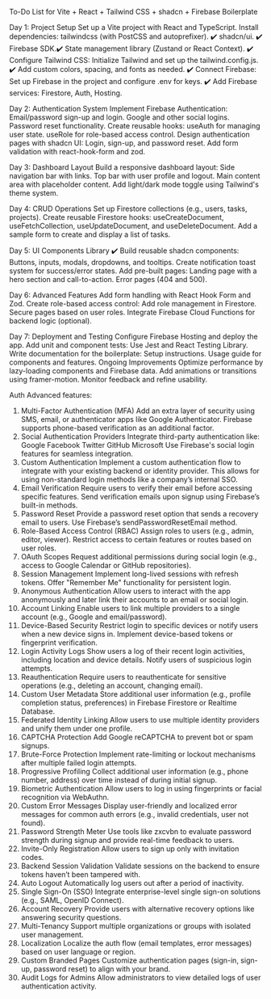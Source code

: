 To-Do List for Vite + React + Tailwind CSS + shadcn + Firebase Boilerplate

Day 1: Project Setup
 Set up a Vite project with React and TypeScript.
 Install dependencies:
tailwindcss (with PostCSS and autoprefixer). ✔️
shadcn/ui. ✔️
Firebase SDK.✔️
State management library (Zustand or React Context). ✔️
 Configure Tailwind CSS:
Initialize Tailwind and set up the tailwind.config.js. ✔️
Add custom colors, spacing, and fonts as needed. ✔️
 Connect Firebase:
Set up Firebase in the project and configure .env for keys. ✔️
Add Firebase services: Firestore, Auth, Hosting.

Day 2: Authentication System
 Implement Firebase Authentication:
Email/password sign-up and login.
Google and other social logins.
Password reset functionality.
 Create reusable hooks:
useAuth for managing user state.
useRole for role-based access control.
 Design authentication pages with shadcn UI:
Login, sign-up, and password reset.
Add form validation with react-hook-form and zod.

Day 3: Dashboard Layout
 Build a responsive dashboard layout:
Side navigation bar with links.
Top bar with user profile and logout.
Main content area with placeholder content.
 Add light/dark mode toggle using Tailwind's theme system.

Day 4: CRUD Operations
 Set up Firestore collections (e.g., users, tasks, projects).
 Create reusable Firestore hooks:
useCreateDocument, useFetchCollection, useUpdateDocument, and useDeleteDocument.
 Add a sample form to create and display a list of tasks.

Day 5: UI Components Library ✔️
 Build reusable shadcn components:
Buttons, inputs, modals, dropdowns, and tooltips.
 Create notification toast system for success/error states.
 Add pre-built pages:
Landing page with a hero section and call-to-action.
Error pages (404 and 500).

Day 6: Advanced Features
 Add form handling with React Hook Form and Zod.
 Create role-based access control:
Add role management in Firestore.
Secure pages based on user roles.
 Integrate Firebase Cloud Functions for backend logic (optional).
 
Day 7: Deployment and Testing
 Configure Firebase Hosting and deploy the app.
 Add unit and component tests:
Use Jest and React Testing Library.
 Write documentation for the boilerplate:
Setup instructions.
Usage guide for components and features.
Ongoing Improvements
 Optimize performance by lazy-loading components and Firebase data.
 Add animations or transitions using framer-motion.
 Monitor feedback and refine usability.

 Auth Advanced features:
 1. Multi-Factor Authentication (MFA)
Add an extra layer of security using SMS, email, or authenticator apps like Google Authenticator.
Firebase supports phone-based verification as an additional factor.
2. Social Authentication Providers
Integrate third-party authentication like:
Google
Facebook
Twitter
GitHub
Microsoft
Use Firebase's social login features for seamless integration.
3. Custom Authentication
Implement a custom authentication flow to integrate with your existing backend or identity provider.
This allows for using non-standard login methods like a company’s internal SSO.
4. Email Verification
Require users to verify their email before accessing specific features.
Send verification emails upon signup using Firebase’s built-in methods.
5. Password Reset
Provide a password reset option that sends a recovery email to users.
Use Firebase’s sendPasswordResetEmail method.
6. Role-Based Access Control (RBAC)
Assign roles to users (e.g., admin, editor, viewer).
Restrict access to certain features or routes based on user roles.
7. OAuth Scopes
Request additional permissions during social login (e.g., access to Google Calendar or GitHub repositories).
8. Session Management
Implement long-lived sessions with refresh tokens.
Offer "Remember Me" functionality for persistent login.
9. Anonymous Authentication
Allow users to interact with the app anonymously and later link their accounts to an email or social login.
10. Account Linking
Enable users to link multiple providers to a single account (e.g., Google and email/password).
11. Device-Based Security
Restrict login to specific devices or notify users when a new device signs in.
Implement device-based tokens or fingerprint verification.
12. Login Activity Logs
Show users a log of their recent login activities, including location and device details.
Notify users of suspicious login attempts.
13. Reauthentication
Require users to reauthenticate for sensitive operations (e.g., deleting an account, changing email).
14. Custom User Metadata
Store additional user information (e.g., profile completion status, preferences) in Firebase Firestore or Realtime Database.
15. Federated Identity Linking
Allow users to use multiple identity providers and unify them under one profile.
16. CAPTCHA Protection
Add Google reCAPTCHA to prevent bot or spam signups.
17. Brute-Force Protection
Implement rate-limiting or lockout mechanisms after multiple failed login attempts.
18. Progressive Profiling
Collect additional user information (e.g., phone number, address) over time instead of during initial signup.
19. Biometric Authentication
Allow users to log in using fingerprints or facial recognition via WebAuthn.
20. Custom Error Messages
Display user-friendly and localized error messages for common auth errors (e.g., invalid credentials, user not found).
21. Password Strength Meter
Use tools like zxcvbn to evaluate password strength during signup and provide real-time feedback to users.
22. Invite-Only Registration
Allow users to sign up only with invitation codes.
23. Backend Session Validation
Validate sessions on the backend to ensure tokens haven’t been tampered with.
24. Auto Logout
Automatically log users out after a period of inactivity.
25. Single Sign-On (SSO)
Integrate enterprise-level single sign-on solutions (e.g., SAML, OpenID Connect).
26. Account Recovery
Provide users with alternative recovery options like answering security questions.
27. Multi-Tenancy
Support multiple organizations or groups with isolated user management.
28. Localization
Localize the auth flow (email templates, error messages) based on user language or region.
29. Custom Branded Pages
Customize authentication pages (sign-in, sign-up, password reset) to align with your brand.
30. Audit Logs for Admins
Allow administrators to view detailed logs of user authentication activity.
